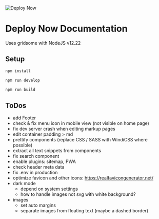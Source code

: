 ![Deploy Now](https://github.com/hunsalz/documentation/actions/workflows/ionos-space.yml/badge.svg?branch=content-first)

# Deploy Now Documentation

Uses gridsome with NodeJS v12.22

## Setup

```bash
npm install
```

```bash
npm run develop
```

```bash
npm run build
```

## ToDos

* add Footer
* check & fix menu icon in mobile view (not visible on home page)
* fix dev server crash when editing markup pages
* edit container padding > md
* prettify components (replace CSS / SASS with WindiCSS where possible)
* extract all text snippets from components
* fix search component
* enable plugins: sitemap, PWA
* check header meta data
* fix .env in production
* optimize favicon and other icons: https://realfavicongenerator.net/
* dark mode
  * depend on system settings
  * how to handle images not svg with white background?
* images
  * set auto margins
  * separate images from floating text (maybe a dashed border)
